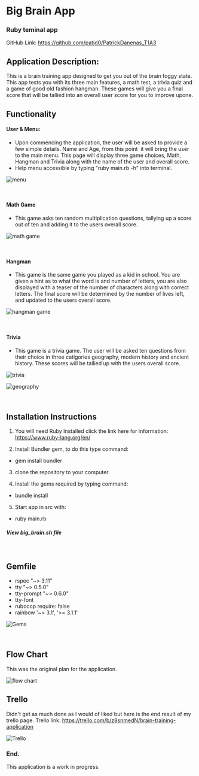 # Big Brain App

### Ruby teminal app
GitHub Link: https://github.com/patjd0/PatrickDanenas_T1A3

## Application Description:
This is a brain training app designed to get you out of the brain foggy state. This app tests you with its three main features, a math test, a trivia quiz and a game of good old fashion hangman. These games will give you a final score that will be tallied into an overall user score for you to improve upone.

## Functionality

####  User & Menu:
- Upon commencing the application, the user will be asked to provide a few simple details. Name and Age, from this point  it will bring the user to the main menu. This page will display three game choices, Math, Hangman and Trivia along with the name of the user and overall score.
- Help menu accessible by typing "ruby main.rb -h" into terminal.

![menu](/docs/mainS.png)

<br>

#### Math Game
- This game asks ten random multiplication questions, tallying up a score out of ten and adding it to the users overall score.

![math game](/docs/mathS.png)

<br>

#### Hangman
- This game is the same game you played as a kid in school. You are given a hint as to what the word is and number of letters, you are also displayed with a teaser of the number of characters along with correct letters. The final score will be determined by the number of lives left, and updated to the users overall score.

![hangman game](/docs/hangS.png)

<br>

#### Trivia
- This game is a trivia game. The user will be asked ten questions from their choice in three catigories geography, modern history and ancient history. These scores will be tallied up with the users overall score.

![trivia](/docs/triviaS.png)

![geography](/docs/geoS.png)

<br>

## Installation Instructions
1. You will need Ruby Installed click the link here for information: https://www.ruby-lang.org/en/

2. Install Bundler gem, to do this type command: 
- gem install bundler

3. clone the repository to your computer.

4. Install the gems required by typing command:
- bundle install

5. Start app in src with:
- ruby main.rb
##### View big_brain.sh file
<br>

## Gemfile
- rspec "~> 3.11"
- tty "~> 0.5.0"
- tty-prompt "~> 0.6.0"
- tty-font
- rubocop require: false
- rainbow '~> 3.1', '>= 3.1.1'

![Gems](/docs/gemS.png)

<br>

## Flow Chart
This was the original plan for the application.

![flow chart](/docs/BigBrainApp.png)

## Trello
Didn't get as much done as I would of liked but here is the end result of my trello page.
Trello link: https://trello.com/b/z8snmedN/brain-training-application

![Trello](/docs/Trello.png)

### End.
This application is a work in progress.